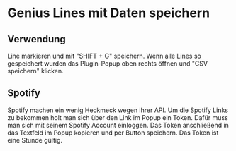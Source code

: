 # Genius Lines mit Daten speichern

## Verwendung
Line markieren und mit "SHIFT + G" speichern. Wenn alle Lines so gespeichert wurden das Plugin-Popup oben rechts öffnen und "CSV speichern" klicken.

## Spotify
Spotify machen ein wenig Heckmeck wegen ihrer API. Um die Spotify Links zu bekommen holt man sich über den Link im Popup ein Token. Dafür muss man sich mit seinem Spotify Account einloggen. Das Token anschließend in das Textfeld im Popup kopieren und per Button speichern. Das Token ist eine Stunde gültig.
